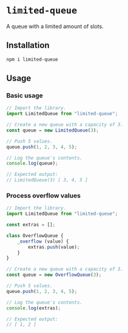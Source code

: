 # `limited-queue`

A queue with a limited amount of slots.

## Installation

```sh
npm i limited-queue
```

## Usage

### Basic usage

```js
// Import the library.
import LimitedQueue from "limited-queue";

// Create a new queue with a capacity of 3.
const queue = new LimitedQueue(3);

// Push 5 values.
queue.push(1, 2, 3, 4, 5);

// Log the queue's contents.
console.log(queue);

// Expected output:
// LimitedQueue(3) [ 3, 4, 5 ]
```

### Process overflow values

```js
// Import the library.
import LimitedQueue from "limited-queue";

const extras = [];

class OverflowQueue {
    _overflow (value) {
        extras.push(value);
    }
}

// Create a new queue with a capacity of 3.
const queue = new OverflowQueue(3);

// Push 5 values.
queue.push(1, 2, 3, 4, 5);

// Log the queue's contents.
console.log(extras);

// Expected output:
// [ 1, 2 ]
```
